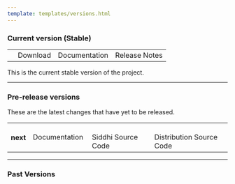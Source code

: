 ```yaml
---
template: templates/versions.html
---
```


<!--
 * Copyright (c) 2019, WSO2 Inc. (http://www.wso2.org) All Rights Reserved.
 *
 * WSO2 Inc. licenses this file to you under the Apache License,
 * Version 2.0 (the "License"); you may not use this file except
 * in compliance with the License.
 * You may obtain a copy of the License at
 *
 * http://www.apache.org/licenses/LICENSE-2.0
 *
 * Unless required by applicable law or agreed to in writing,
 * software distributed under the License is distributed on an
 * "AS IS" BASIS, WITHOUT WARRANTIES OR CONDITIONS OF ANY
 * KIND, either express or implied. See the License for the
 * specific language governing permissions and limitations
 * under the License.
-->

### Current version (Stable)

<table>
    <tbody>
        <tr>
            <th id="current-version-number"><!-- latest-version --></th>
            <td>
                <a id="current-version-download-link">Download</a>
            </td>
            <td>
                <a id="current-version-documentation-link">Documentation</a>
            </td>
            <td>
                <a id="current-version-release-notes-link">Release Notes</a>
            </td>
        </tr>
    </tbody>
</table>

This is the current stable version of the project.

---

### Pre-release versions
These are the latest changes that have yet to be released.

<table>
    <tbody>
        <tr>
            <th>next</th>
            <td>
                <a id="pre-release-version-documentation-link">Documentation</a>
            </td>
            <td>
                <a href="https://github.com/siddhi-io/siddhi/tree/master" target="_blank">
                    <div class="md-source-code-icon" style="display:inline-block;vertical-align: top;">
                        <svg viewBox="0 0 20 20" width="20" height="20">
                          <use xlink:href="#__github" width="20" height="20"></use>
                        </svg>
                    </div><div style="display:inline-block;vertical-align:top;padding-left: 0.25rem;">
                    Siddhi Source Code
                    </div>
                </a>
            </td>
           <td>
               <a href="https://github.com/siddhi-io/distribution/tree/master" target="_blank">
                   <div class="md-source-code-icon" style="display:inline-block;vertical-align: top;">
                       <svg viewBox="0 0 20 20" width="20" height="20">
                         <use xlink:href="#__github" width="20" height="20"></use>
                       </svg>
                   </div><div style="display:inline-block;vertical-align:top;padding-left: 0.25rem;">
                   Distribution Source Code
                   </div>
               </a>
           </td>
        </tr>
    </tbody>
</table>

---

### Past Versions

<table>
    <tbody id="previous-versions">
        <!-- Will populate from the script -->
    </tbody>
</table>

